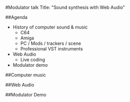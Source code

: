 #Modulator talk
Title: "Sound synthesis with Web Audio"

##Agenda
- History of computer sound & music
  - C64
  - Amiga
  - PC / Mods / trackers / scene
  - Professional VST instruments
- Web Audio
  - Live coding
- Modulator demo

##Computer music

##Web Audio

##Modulator Demo
